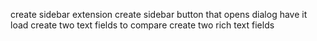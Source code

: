 create sidebar extension
create sidebar button that opens dialog
have it load
create two text fields to compare
create two rich text fields
